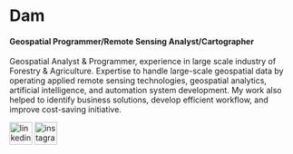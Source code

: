 # Dam
#### Geospatial Programmer/Remote Sensing Analyst/Cartographer
Geospatial Analyst & Programmer, experience in large scale industry of Forestry & Agriculture. Expertise to handle large-scale geospatial data by operating applied remote sensing technologies, geospatial analytics, artificial intelligence, and automation system development. My work also helped to identify business solutions, develop efficient workflow, and improve cost-saving initiative.

[<img src='https://cdn.jsdelivr.net/npm/simple-icons@3.0.1/icons/linkedin.svg' alt='linkedin' height='40'>](https://www.linkedin.com/in/damar-panoto-166b85162/)  [<img src='https://cdn.jsdelivr.net/npm/simple-icons@3.0.1/icons/instagram.svg' alt='instagram' height='40'>](https://www.instagram.com/damar_panoto/) 
